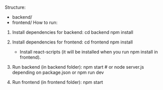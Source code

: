 
Structure:
- backend/  
- frontend/ 
How to run:
1. Install dependencies for backend:
   cd backend
   npm install

2. Install dependencies for frontend:
   cd frontend
   npm install
   - Install react-scripts (it will be installed when you run npm install in frontend).

3. Run backend (in backend folder):
   npm start   # or node server.js depending on package.json
   or npm run dev
   
4. Run frontend (in frontend folder):
   npm start
